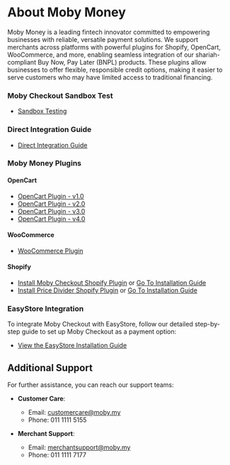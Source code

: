 # About Moby Money

Moby Money is a leading fintech innovator committed to empowering businesses with reliable, versatile payment solutions. We support merchants across platforms with powerful plugins for Shopify, OpenCart, WooCommerce, and more, enabling seamless integration of our shariah-compliant Buy Now, Pay Later (BNPL) products. These plugins allow businesses to offer flexible, responsible credit options, making it easier to serve customers who may have limited access to traditional financing.

### Moby Checkout Sandbox Test
- [Sandbox Testing](sandbox-testing/README.md)

### Direct Integration Guide
- [Direct Integration Guide](direct-integration/README.md)

### Moby Money Plugins

#### OpenCart
- [OpenCart Plugin - v1.0](https://github.com/MobyPayTech/moby-plugins/tree/main/opencart)
- [OpenCart Plugin - v2.0](https://github.com/MobyPayTech/moby-plugins/tree/main/opencart)
- [OpenCart Plugin - v3.0](https://github.com/MobyPayTech/moby-plugins/tree/main/opencart)
- [OpenCart Plugin - v4.0](https://github.com/MobyPayTech/moby-plugins/tree/main/opencart)

#### WooCommerce
- [WooCommerce Plugin](https://github.com/MobyPayTech/moby-plugins/tree/main/woocommerce)

#### Shopify
- [Install Moby Checkout Shopify Plugin](https://apps.shopify.com/moby-checkout) or [Go To Installation Guide](shopify/moby-checkout/READEME.md) 
- [Install Price Divider Shopify Plugin](https://apps.shopify.com/moby-price-divider) or [Go To Installation Guide](shopify/price-divider/README.md)  

### EasyStore Integration

To integrate Moby Checkout with EasyStore, follow our detailed step-by-step guide to set up Moby Checkout as a payment option:

- [View the EasyStore Installation Guide](easy-store/README.md)

## Additional Support

For further assistance, you can reach our support teams:

- **Customer Care**:  
  - Email: [customercare@moby.my](mailto:customercare@moby.my)  
  - Phone: 011 1111 5155

- **Merchant Support**:  
  - Email: [merchantsupport@moby.my](mailto:merchantsupport@moby.my)  
  - Phone: 011 1111 7177
